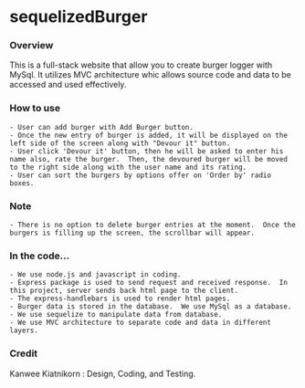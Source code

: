 # sequelizedBurger

### Overview
This is a full-stack website that allow you to create burger logger with MySql. It utilizes MVC architecture whic allows source code and data to be accessed and used effectively.

### How to use
    - User can add burger with Add Burger button.
    - Once the new entry of burger is added, it will be displayed on the left side of the screen along with "Devour it" button.
    - User click 'Devour it' button, then he will be asked to enter his name also, rate the burger.  Then, the devoured burger will be moved to the right side along with the user name and its rating.
    - User can sort the burgers by options offer on 'Order by' radio boxes.

### Note
    - There is no option to delete burger entries at the moment.  Once the burgers is filling up the screen, the scrollbar will appear.  
    
### In the code...
    - We use node.js and javascript in coding.
    - Express package is used to send request and received response.  In this project, server sends back html page to the client.
    - The express-handlebars is used to render html pages. 
    - Burger data is stored in the database.  We use MySql as a database.
    - We use sequelize to manipulate data from database.
    - We use MVC architecture to separate code and data in different layers.  

### Credit
Kanwee Kiatnikorn : Design, Coding, and Testing.